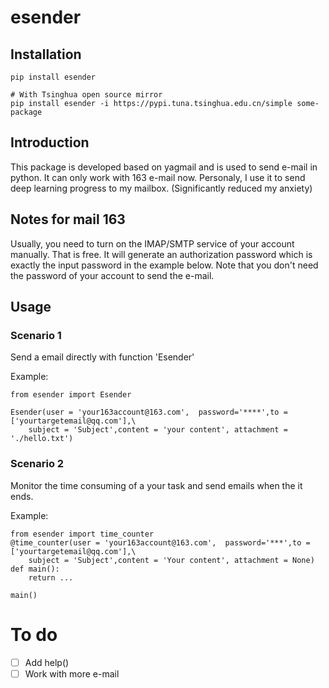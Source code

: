 # esender
## Installation
```
pip install esender

# With Tsinghua open source mirror
pip install esender -i https://pypi.tuna.tsinghua.edu.cn/simple some-package
```
## Introduction
This package is developed based on yagmail and is used to send e-mail in python. It can only work with 163 e-mail now. Personaly, I use it to send deep learning progress to my mailbox. (Significantly reduced my anxiety)  

## Notes for mail 163 
Usually, you need to turn on the IMAP/SMTP service of your account manually. That is free. It will generate an authorization password which is exactly the input password in the example below. Note that you don't need the password of your account to send the e-mail.

## Usage

### Scenario 1
Send a email directly with function 'Esender'

Example:
```
from esender import Esender

Esender(user = 'your163account@163.com',  password='****',to = ['yourtargetemail@qq.com'],\
    subject = 'Subject',content = 'your content', attachment = './hello.txt')
```
### Scenario 2
Monitor the time consuming of a your task and send emails when the it ends.  

Example:
```
from esender import time_counter
@time_counter(user = 'your163account@163.com',  password='***',to = ['yourtargetemail@qq.com'],\
    subject = 'Subject',content = 'Your content', attachment = None)
def main():
    return ...

main()
```

# To do
- [ ] Add help()  
- [ ] Work with more e-mail